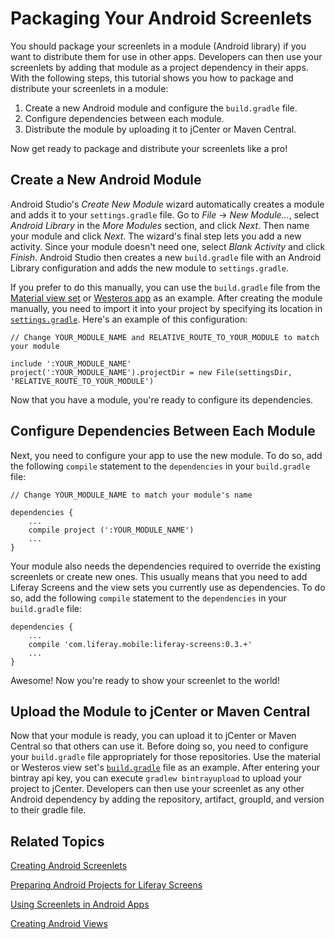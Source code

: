 # Packaging Your Android Screenlets [](id=packaging-your-android-screenlets)

You should package your screenlets in a module (Android library) if you want to 
distribute them for use in other apps. Developers can then use your screenlets 
by adding that module as a project dependency in their apps. With the following 
steps, this tutorial shows you how to package and distribute your screenlets in 
a module:  

1. Create a new Android module and configure the `build.gradle` file.
2. Configure dependencies between each module.
3. Distribute the module by uploading it to jCenter or Maven Central.

Now get ready to package and distribute your screenlets like a pro! 

## Create a New Android Module [](id=create-a-new-android-module)

Android Studio's *Create New Module* wizard automatically creates a module and 
adds it to your `settings.gradle` file. Go to *File* &rarr; *New Module...*, 
select *Android Library* in the *More Modules* section, and click *Next*. Then 
name your module and click *Next*. The wizard's final step lets you add a new 
activity. Since your module doesn't need one, select *Blank Activity* and click 
*Finish*. Android Studio then creates a new `build.gradle` file with an Android 
Library configuration and adds the new module to `settings.gradle`. 

If you prefer to do this manually, you can use the `build.gradle` file from the 
[Material view set](https://github.com/liferay/liferay-screens/blob/master/android/viewsets/material/build.gradle) 
or [Westeros app](https://github.com/liferay/liferay-screens/blob/master/android/viewsets/westeros/build.gradle) 
as an example. After creating the module manually, you need to import it into 
your project by specifying its location in [`settings.gradle`](https://github.com/liferay/liferay-screens/blob/master/android/samples/test-app/settings.gradle). 
Here's an example of this configuration: 

    // Change YOUR_MODULE_NAME and RELATIVE_ROUTE_TO_YOUR_MODULE to match your module
    
    include ':YOUR_MODULE_NAME'
    project(':YOUR_MODULE_NAME').projectDir = new File(settingsDir, 'RELATIVE_ROUTE_TO_YOUR_MODULE')

Now that you have a module, you're ready to configure its dependencies.

## Configure Dependencies Between Each Module [](id=configure-dependencies-between-each-module)

Next, you need to configure your app to use the new module. To do so, add the 
following `compile` statement to the `dependencies` in your `build.gradle` file:

    // Change YOUR_MODULE_NAME to match your module's name
    
    dependencies {
        ...
        compile project (':YOUR_MODULE_NAME')
        ...
    }

Your module also needs the dependencies required to override the existing 
screenlets or create new ones. This usually means that you need to add Liferay 
Screens and the view sets you currently use as dependencies. To do so, add the 
following `compile` statement to the `dependencies` in your `build.gradle` file: 

    dependencies {
        ...
        compile 'com.liferay.mobile:liferay-screens:0.3.+'
        ...
    }

Awesome! Now you're ready to show your screenlet to the world!

## Upload the Module to jCenter or Maven Central [](id=upload-the-module-to-jcenter-or-maven-central)

Now that your module is ready, you can upload it to jCenter or Maven Central so 
that others can use it. Before doing so, you need to configure your 
`build.gradle` file appropriately for those repositories. Use the material or 
Westeros view set's [`build.gradle`](https://github.com/liferay/liferay-screens/blob/master/android/viewsets/westeros/build.gradle) 
file as an example. After entering your bintray api key, you can execute 
`gradlew bintrayupload` to upload your project to jCenter. Developers can then 
use your screenlet as any other Android dependency by adding the repository, 
artifact, groupId, and version to their gradle file. 

## Related Topics

[Creating Android Screenlets](/develop/tutorials/-/knowledge_base/6-2/creating-android-screenlets)

[Preparing Android Projects for Liferay Screens](/develop/tutorials/-/knowledge_base/6-2/preparing-android-projects-for-liferay-screens)

[Using Screenlets in Android Apps](/develop/tutorials/-/knowledge_base/6-2/using-screenlets-in-android-apps)

[Creating Android Views](/develop/tutorials/-/knowledge_base/6-2/creating-android-views)
